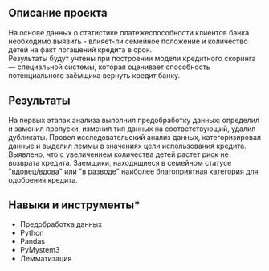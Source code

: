 ## Описание проекта

На основе данных о статистике платежеспособности клиентов банка необходимо выявить - влияет-ли семейное положение и количество детей на факт погашений кредита в срок.  
Результаты будут учтены при построении модели кредитного скоринга — специальной системы, которая оценивает способность потенциального заёмщика вернуть кредит банку.
 
## Результаты
На первых этапах анализа выполнил предобработку данных: определил и заменил пропуски, изменил тип данных на соответствующий, удалил дубликаты.
Провел исследовательский анализ данных, категоризировал данные и выделил леммы в значениях цели использования кредита. Выявлено, что с увеличением количества детей растет риск не возврата кредита. Заемщики, находящиеся в семейном статусе "вдовец/вдова" или "в разводе" наиболее благоприятная категория для одобрения кредита.

## Навыки и инструменты*

- Предобработка данных
- Python
- Pandas
- PyMystem3
- Лемматизация
